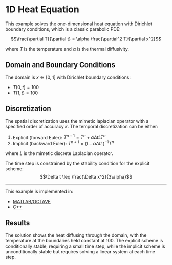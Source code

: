 # 1D Heat Equation

This example solves the one-dimensional heat equation with Dirichlet boundary conditions, which is a classic parabolic PDE:

$$\frac{\partial T}{\partial t} = \alpha \frac{\partial^2 T}{\partial x^2}$$

where $T$ is the temperature and $\alpha$ is the thermal diffusivity.

## Domain and Boundary Conditions

The domain is $x \in [0, 1]$ with Dirichlet boundary conditions:
- $T(0, t) = 100$
- $T(1, t) = 100$

## Discretization

The spatial discretization uses the mimetic laplacian operator with a specified order of accuracy $k$. The temporal discretization can be either:
1. Explicit (forward Euler): $T^{n+1} = T^n + \alpha \Delta t L T^n$
2. Implicit (backward Euler): $T^{n+1} = (I - \alpha \Delta t L)^{-1} T^n$

where $L$ is the mimetic discrete Laplacian operator.

The time step is constrained by the stability condition for the explicit scheme:
$$\Delta t \leq \frac{\Delta x^2}{3\alpha}$$

---

This example is implemented in:
- [MATLAB/OCTAVE](https://github.com/csrc-sdsu/mole/blob/master/examples/matlab/parabolic1D.m)
- [C++](https://github.com/csrc-sdsu/mole/blob/master/examples/cpp/parabolic1D.cpp)

## Results

The solution shows the heat diffusing through the domain, with the temperature at the boundaries held constant at 100. The explicit scheme is conditionally stable, requiring a small time step, while the implicit scheme is unconditionally stable but requires solving a linear system at each time step. 